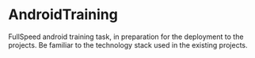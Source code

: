 # AndroidTraining
FullSpeed android training task, in preparation for the deployment to the projects. Be familiar to the technology stack used in the existing projects.
